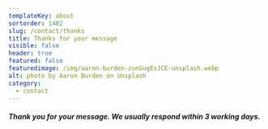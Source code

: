 ```yaml
---
templateKey: about
sortorder: 1402
slug: /contact/thanks
title: Thanks for your message
visible: false
header: true
featured: false
featuredimage: /img/aaron-burden-zunGugEsJCE-unsplash.webp
alt: photo by Aaron Burden on Unsplash
category:
  - contact
---
```

##### Thank you for your message. We usually respond within 3 working days. ######
